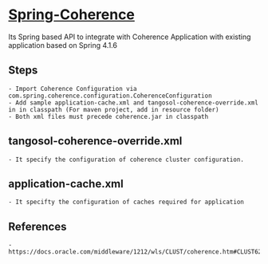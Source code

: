 # [Spring-Coherence](https://github.com/NitinSingla29/Spring-Coherence#spring-coherence)

Its Spring based API to integrate with Coherence Application with existing application based on Spring 4.1.6

## Steps
    - Import Coherence Configuration via com.spring.coherence.configuration.CoherenceConfiguration 
    - Add sample application-cache.xml and tangosol-coherence-override.xml in in classpath (For maven project, add in resource folder)
    - Both xml files must precede coherence.jar in classpath
## tangosol-coherence-override.xml 
    - It specify the configuration of coherence cluster configuration.
## application-cache.xml 
    - It specifty the configuration of caches required for application


## References
    - https://docs.oracle.com/middleware/1212/wls/CLUST/coherence.htm#CLUST629
